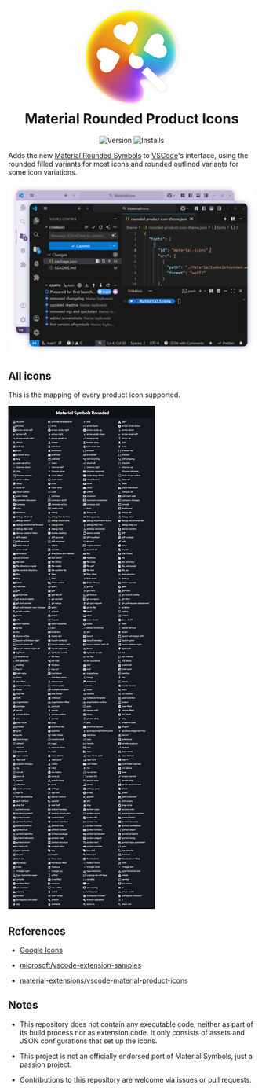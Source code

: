 <h1 align="center">
<img src="https://raw.githubusercontent.com/mszylkowski/vscode-materialsymbols/refs/heads/main/icon.png" alt="logo" width="200">
<br/>
Material Rounded Product Icons
</h1>

<p align="center">
<img src="https://img.shields.io/visual-studio-marketplace/v/mszylkowski.materialsymbols?style=for-the-badge" alt="Version">
<img src="https://img.shields.io/visual-studio-marketplace/i/mszylkowski.materialsymbols?style=for-the-badge" alt="Installs">
</p>

Adds the new [Material Rounded Symbols](https://fonts.google.com/icons?icon.style=Rounded) to [VSCode](https://code.visualstudio.com/)'s interface, using the rounded filled variants for most icons and rounded outlined variants for some icon variations.

![screenshot](./theme/rounded-screenshot.png)

## All icons

This is the mapping of every product icon supported.

![all icons](./theme/rounded-sample.png)

## References

- [Google Icons](https://fonts.google.com/icons)

- [microsoft/vscode-extension-samples](https://github.com/microsoft/vscode-extension-samples)

- [material-extensions/vscode-material-product-icons](https://github.com/material-extensions/vscode-material-product-icons)

## Notes

- This repository does not contain any executable code, neither as part of its build process nor as extension code. It only consists of assets and JSON configurations that set up the icons.

- This project is not an officially endorsed port of Material Symbols, just a passion project.

- Contributions to this repository are welcome via issues or pull requests.

